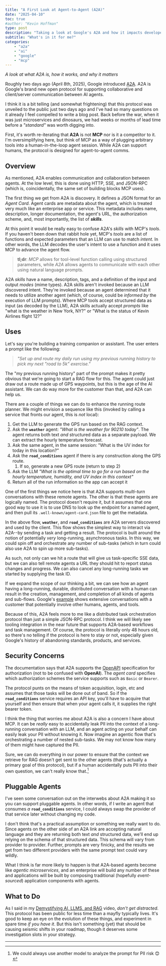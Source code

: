```yaml
---
title: "A First Look at Agent-to-Agent (A2A)"
date: "2025-04-10"
toc: true
#author: "Kevin Hoffman"
type: post
description: "Taking a look at Google's A2A and how it impacts developers"
subtitle: "What's in it for me?"
categories: 
    - "a2a"
    - "ai"
    - "google"
    - "mcp"
---
```

_A look at what A2A is, how it works, and why it matters_

<!--more-->

Roughly two days ago (April 8th, 2025), Google introduced [A2A](https://google.github.io/A2A/#/). A2A is Google's brand new open protocol for supporting collaborative and client/server communication between AI agents.

I think it is a bit telling (and somewhat frightening) that this protocol was unveiled to the public just two days ago and I've had so many questions on it already I feel compelled to write a blog post. Back before the war, when it was just microservices and dinosaurs, we had weeks or months of lead time before a _"standard"_ was worth digging into.

First, it's worth re-iterating that **A2A** is not **MCP** nor is it a competitor to it. I'm oversimplifying here, but think of MCP as a way of plugging arbitrary tools into a human-in-the-loop agent session. While A2A can support humans, the protocol is designed for agent-to-agent comms.

## Overview
As mentioned, A2A enables communication and collaboration between agents. At the low level, this is done using HTTP, SSE, and JSON-RPC (which is, coincidentally, the same set of building blocks MCP uses).

The first thing we get from A2A is discovery. It defines a JSON format for an _Agent Card_. Agent cards are metadata about the agent, which is treated very much like an enterprise app or service. This metadata includes name, description, longer documentation, the agent's URL, the authorization scheme, and, most importantly, the list of **_skills_**.

At this point it would be really easy to confuse A2A's _skills_ with MCP's _tools_. If you haven't been down that rabbit hole yet, MCP's _tools_ are a list of functions and expected parameters that an LLM can use to match _intent_. In other words, the LLM decodes the user's intent to use a function and it uses MCP to advance the agent flow.

> **tl;dr**: _MCP_ allows for tool-level function calling using structured parameters, while _A2A_ allows agents to communicate with each other using natural language prompts. 

A2A _skills_ have a name, description, tags, and a definition of the input and output _modes_ (mime types). A2A skills aren't invoked because an LLM discovered intent. They're invoked because an agent determined that it needs to utilize another agent (which, of course, could be _informed by_ the execution of LLM prompts). Where MCP tools accept structured data as input (as decoded by the LLM), A2A skills actually accept _prompts_ like "what is the weather in New York, NY?" or "What is the status of Kevin Airlines flight 12?"

## Uses
Let's say you're building a training companion or assistant. The user enters a prompt like the following:

> _"Set up and route my daily run using my previous running history to pick my next "road to 5k" exercise."_

The "my previous running history" part of the prompt makes it pretty obvious that we're going to start a RAG flow for this. The agent could just draw out a route made up of GPS waypoints, but this is the age of the AI assistant. We can do way more for the customer than that, and A2A can help us.

There are a couple of things we can do to enhance the running route planner. We might envision a sequence like this (invoked by calling a service that fronts our agent, this is _not_ local):

1. Get the LLM to generate the GPS run based on the RAG context.
1. Ask the **`weather`** agent: _"What is the weather for 90210 today"_. The agent returns both text _and_ structured data as a separate payload. We can extract the hourly temperature forecast.
1. Ask the same agent, in the same session: "What is the UV index for today in this location?"
1. Ask the **`road_conditions`** agent if there is any construction along the GPS route.
    1. If so, generate a new GPS route (return to step 2)
1. Ask the LLM _"What is the optimal time to go for a run based on the hourly temperature, humidity, and UV index in this context"_
1. Return all of the run information so the app can accept it

One of the first things we notice here is that A2A supports _multi-turn_ conversations with these remote agents. The other is that these agents are logically named. The protocol doesn't require it, but it assumes that one good way to use it is to use DNS to look up the endpoint for a named agent, and then pull its `.well-known/agent-card.json` file to get the metadata.

In the above flow, **`weather`**, and **`road_conditions`** are A2A servers discovered and used by the client. This flow shows the simplest way to interact via A2A--by sending a task and getting a result. The protocol is built around the notion of potentially _very_ long-running, asynchronous tasks. In this way, we could spin off and orchestrate any number of sub-tasks (which in turn could also use A2A to spin up more sub-tasks).

As such, not only can we hit a route that will give us task-specific SSE data, but we can also tell remote agents a URL they should hit to report status changes and progress. We can also cancel any long-running tasks we started by supplying the task ID.

If we expand the scope of our thinking a bit, we can see how an agent having a long-running, durable, distributed conversation with a human can result in the creation, management, and completion of all kinds of agents and sub-flows. Google's [example](https://google.github.io/A2A/#/topics/a2a_and_mcp?id=example) shows extensive conversations with a customer that potentially involve other humans, agents, and tools.

Because of this, A2A feels more to me like a distributed task orchestration protocol than just a simple JSON-RPC protocol. I think we will likely see tooling integration in the near future that supports A2A-based workflows and task management. Of course, the protocol is literally only 48 hours old, so there's no telling if the protocol is here to stay or not, especially given Google's history of abandoning standards, products, and services.

## Security Concerns
The documentation says that A2A supports the [OpenAPI](https://swagger.io/docs/specification/v3_0/authentication/) specification for authorization (not to be confused with **OpenAI**). The _agent card_ specifies which authorization schemes the service supports such as `Basic` or `Bearer`.

The protocol punts on the means of token acquisition, login, etc and assumes that those tasks will be done out of band. So if the **`road_conditions`** service requires an API key, you'll have to acquire that yourself and then ensure that when your agent calls it, it supplies the right bearer token.

I think the thing that worries me about A2A is also a concern I have about MCP. It can be _really_ easy to accidentally leak PII into the context of a long-running conversation with an LLM, and an agent acting on your behalf can easily leak your PII without knowing it. Now imagine an agentic flow that's orchestrating a number of nested sub-tasks. We may not know how many of them might have captured the PII.

Sure, we can do everything in our power to ensure that the context we retrieve for RAG doesn't get sent to the other agents (that's actually a primary goal of this protocol), but if a human accidentally puts PII into their own question, we can't really know that.[^1]

## Pluggable Agents
I've seen some conversation out on the interwebs about A2A making it so you can support pluggable agents. In other words, if I write an agent that consumes _a_ **`road_conditions`** service, I could always swap the provider of that service later without changing my code.

I don't think that's a practical assumption or something we really want to do. Since agents on the other side of an A2A link are accepting natural language and they are returning both text _and_ structured data, we'll end up relying on the schema of that structured data. This schema will vary from provider to provider. Further, prompts are very finicky, and the results we get from two different providers with the same prompt text could vary wildly. 

What I think is far more likely to happen is that A2A-based agents become like _agentic microservices_, and an enterprise will build any number of these and applications will be built by composing traditional (hopefully _event-sourced_) application components with agents.

## What to Do
As I said in my [Demystifying AI, LLMS, and RAG](https://akka.io/blog/demystifying-ai-llms-and-rag) video, _don't get distracted_. This protocol has been public for less time than a mayfly typically lives. It's good to keep an eye on the evolution of these things, and experiment in spare time _if you have it_. But this isn't something (yet) that should be causing seismic shifts in your roadmap, though it deserves some investigation slots in your strategy.

---
[^1]: We could always use another model to analyze the prompt for PII risk 😊



